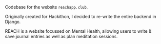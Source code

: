 Codebase for the website `reachapp.club`. 

Originally created for Hackithon, I decided to re-write the entire backend in Django.

REACH is a website focussed on Mental Health, allowing users to write & save journal entries as well as plan meditation sessions.
